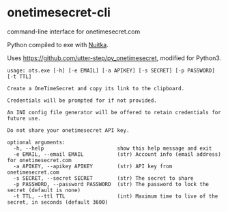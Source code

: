# onetimesecret-cli
command-line interface for onetimesecret.com

Python compiled to exe with [Nuitka](https://github.com/Nuitka/Nuitka).

Uses https://github.com/utter-step/py_onetimesecret, modified for Python3.

```
usage: ots.exe [-h] [-e EMAIL] [-a APIKEY] [-s SECRET] [-p PASSWORD] [-t TTL]

Create a OneTimeSecret and copy its link to the clipboard.

Credentials will be prompted for if not provided.

An INI config file generator will be offered to retain credentials for future use.

Do not share your onetimesecret API key.

optional arguments:
  -h, --help                        show this help message and exit
  -e EMAIL, --email EMAIL           (str) Account info (email address) for onetimesecret.com
  -a APIKEY, --apikey APIKEY        (str) API key from onetimesecret.com
  -s SECRET, --secret SECRET        (str) The secret to share
  -p PASSWORD, --password PASSWORD  (str) The password to lock the secret (default is none)
  -t TTL, --ttl TTL                 (int) Maximum time to live of the secret, in seconds (default 3600)
